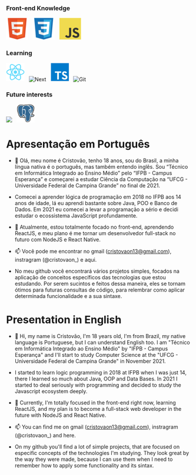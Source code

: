 ### Front-end Knowledge
<img src="https://raw.githubusercontent.com/devicons/devicon/master/icons/html5/html5-original.svg" alt="HTML" width="60"> &nbsp;
<img src="https://raw.githubusercontent.com/devicons/devicon/master/icons/css3/css3-original.svg" alt="CSS" width="60"> &nbsp;
<img src="https://raw.githubusercontent.com/devicons/devicon/master/icons/javascript/javascript-original.svg" alt="JavaScript" width="60"> &nbsp;

### Learning
<img src="https://raw.githubusercontent.com/devicons/devicon/master/icons/react/react-original.svg" alt="React" width="50"> &nbsp;
<img src="https://camo.githubusercontent.com/92ec9eb7eeab7db4f5919e3205918918c42e6772562afb4112a2909c1aaaa875/68747470733a2f2f6173736574732e76657263656c2e636f6d2f696d6167652f75706c6f61642f76313630373535343338352f7265706f7369746f726965732f6e6578742d6a732f6e6578742d6c6f676f2e706e67" alt="Next" width="50"> &nbsp;
<img src="https://raw.githubusercontent.com/devicons/devicon/master/icons/typescript/typescript-original.svg" alt="Typescript" width="50"> &nbsp;
<img src="https://upload.wikimedia.org/wikipedia/commons/thumb/3/3f/Git_icon.svg/97px-Git_icon.svg.png" alt="Git" width="50"> &nbsp;


### Future interests
<img src="https://cdn.iconscout.com/icon/free/png-512/node-js-1-1174935.png" width="50"> &nbsp;
<img src="https://raw.githubusercontent.com/devicons/devicon/master/icons/postgresql/postgresql-original.svg" width="50"> &nbsp;

# Apresentação em Português

- 👋 Olá, meu nome é Cristovão, tenho 18 anos, sou do Brasil, a minha língua nativa é o português, mas também entendo inglês. Sou “Técnico em Informática Integrado ao Ensino Médio” pelo “IFPB - Campus Esperança” e começarei a estudar Ciência da Computação na “UFCG - Universidade Federal de Campina Grande” no final de 2021.
- Comecei a aprender lógica de programação em 2018 no IFPB aos 14 anos de idade, lá eu aprendi bastante sobre Java, POO e Banco de Dados. Em 2021 eu comecei a levar a programação a sério e decidi estudar o ecossistema JavaScript profundamente. 

- 🌱 Atualmente, estou totalmente focado no front-end, aprendendo ReactJS, e meu plano é me tornar um desenvolvedor full-stack no futuro com NodeJS e React Native.

- 📫 Você pode me encontrar no gmail (cristovaon13@gmail.com), instragram (@cristovaon_) e aqui.

- No meu github você encontrará vários projetos simples, focados na aplicação de conceitos específicos das tecnologias que estou estudando. Por serem sucintos e feitos dessa maneira, eles se tornam ótimos para futuras consultas de código, para relembrar como aplicar determinada funcionalidade e a sua sintaxe.

# Presentation in English
- 👋 Hi, my name is Cristovão,  I'm 18 years old, I'm from Brazil, my native language is Portuguese, but I can understand English too. I am "Técnico em Informática Integrado ao Ensino Médio" by "IFPB - Campus Esperança" and I'll start to study Computer Science at the "UFCG - Universidade Federal de Campina Grande" in November 2021.
- I started to learn logic programming in 2018 at IFPB when I was just 14, there I learned so much about Java, OOP and Data Bases. In 2021 I started to deal seriously with programming and decided to study the Javascript ecosystem deeply.

- 🌱 Currently, I'm totally focused in the front-end right now, learning ReactJS, and my plan is to become a full-stack web developer in the future with NodeJS and React Native.

- 📫 You can find me on gmail (cristovaon13@gmail.com), instragram (@cristovaon_) and here.

- On my github you'll find a lot of simple projects, that are focused on especific concepts of the technologies I'm studying. They look great by the way they were made, because I can use them when I need to remember how to apply some functionality and its sintax.
<!---
Crisnzx/Crisnzx is a ✨ special ✨ repository because its `README.md` (this file) appears on your GitHub profile.
You can click the Preview link to take a look at your changes.
--->

